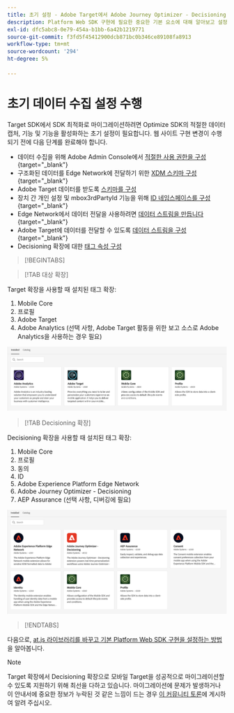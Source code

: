 ```yaml
---
title: 초기 설정 - Adobe Target에서 Adobe Journey Optimizer - Decisioning Mobile 확장 기능으로 마이그레이션
description: Platform Web SDK 구현에 필요한 중요한 기본 요소에 대해 알아보고 설정합니다
exl-id: dfc5abc8-0e79-454a-b1bb-6a42b1219771
source-git-commit: f3fd5f45412900dcb871bc0b346ce89108fa8913
workflow-type: tm+mt
source-wordcount: '294'
ht-degree: 5%

---
```


# 초기 데이터 수집 설정 수행

Target SDK에서 SDK 최적화로 마이그레이션하려면 Optimize SDK의 적절한 데이터 캡처, 기능 및 기능을 활성화하는 초기 설정이 필요합니다. 웹 사이트 구현 변경이 수행되기 전에 다음 단계를 완료해야 합니다.

- 데이터 수집을 위해 Adobe Admin Console에서 [적절한 사용 권한을 구성](https://experienceleague.adobe.com/en/docs/platform-learn/implement-web-sdk/overview#prerequisites){target="_blank"}
- 구조화된 데이터를 Edge Network에 전달하기 위한 [XDM 스키마 구성](https://experienceleague.adobe.com/en/docs/platform-learn/implement-mobile-sdk/initial-configuration/create-schema){target="_blank"}
- Adobe Target 데이터를 받도록 [스키마를 구성](https://experienceleague.adobe.com/en/docs/platform-learn/implement-mobile-sdk/experience-cloud/target#update-your-schema)
- 장치 간 개인 설정 및 mbox3rdPartyId 기능을 위해 [ID 네임스페이스를 구성](https://experienceleague.adobe.com/en/docs/platform-learn/implement-mobile-sdk/app-implementation/identity#set-up-a-custom-identity-namespace){target="_blank"}
- Edge Network에서 데이터 전달을 사용하려면 [데이터 스트림을 만듭니다](https://experienceleague.adobe.com/en/docs/platform-learn/implement-mobile-sdk/initial-configuration/create-datastream){target="_blank"}
- Adobe Target에 데이터를 전달할 수 있도록 [데이터 스트림을 구성](https://experienceleague.adobe.com/en/docs/platform-learn/implement-mobile-sdk/experience-cloud/target#update-datastream-configuration){target="_blank"}
- Decisioning 확장에 대한 [태그 속성 구성](https://experienceleague.adobe.com/en/docs/platform-learn/implement-mobile-sdk/experience-cloud/target#install-adobe-journey-optimizer---decisioning-tags-extension)

>[!BEGINTABS]

>[!TAB 대상 확장]

Target 확장을 사용할 때 설치된 태그 확장:

1. Mobile Core
1. 프로필
1. Adobe Target
1. Adobe Analytics (선택 사항, Adobe Target 활동을 위한 보고 소스로 Adobe Analytics을 사용하는 경우 필요)

![Target 확장을 사용할 때 설치된 태그 확장](assets/tag-extensions-target.png)


>[!TAB Decisioning 확장]

Decisioning 확장을 사용할 때 설치된 태그 확장:

1. Mobile Core
1. 프로필
1. 동의
1. ID
1. Adobe Experience Platform Edge Network
1. Adobe Journey Optimizer - Decisioning
1. AEP Assurance (선택 사항, 디버깅에 필요)

![Decisioning 확장을 사용할 때 설치된 태그 확장](assets/tag-extensions-decisioning.png)


>[!ENDTABS]

다음으로, [at.js 라이브러리를 바꾸고 기본 Platform Web SDK 구현을 설정하는 방법](replace-library.md)을 알아봅니다.

>[!NOTE]
>
>Target 확장에서 Decisioning 확장으로 모바일 Target을 성공적으로 마이그레이션할 수 있도록 지원하기 위해 최선을 다하고 있습니다. 마이그레이션에 문제가 발생하거나 이 안내서에 중요한 정보가 누락된 것 같은 느낌이 드는 경우 [이 커뮤니티 토론](https://experienceleaguecommunities.adobe.com/t5/adobe-experience-platform-data/tutorial-discussion-migrate-target-from-at-js-to-web-sdk/m-p/575587#M463)에 게시하여 알려 주십시오.
